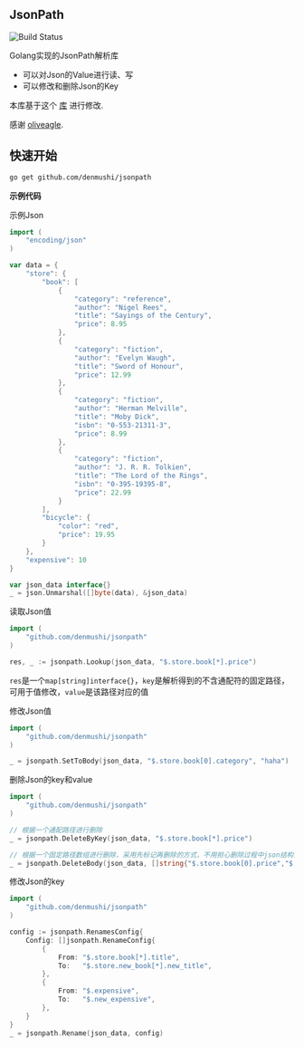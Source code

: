 JsonPath
----------------

![Build Status](https://travis-ci.org/oliveagle/jsonpath.svg?branch=master)

Golang实现的JsonPath解析库
- 可以对Json的Value进行读、写
- 可以修改和删除Json的Key

本库基于这个 [库](https://github.com/oliveagle/jsonpath) 进行修改.

感谢 [oliveagle](https://github.com/oliveagle).

快速开始
------------

```bash
go get github.com/denmushi/jsonpath
```

**示例代码**

示例Json
```go
import (
	"encoding/json"
)

var data = {
    "store": {
        "book": [
            {
                "category": "reference",
                "author": "Nigel Rees",
                "title": "Sayings of the Century",
                "price": 8.95
            },
            {
                "category": "fiction",
                "author": "Evelyn Waugh",
                "title": "Sword of Honour",
                "price": 12.99
            },
            {
                "category": "fiction",
                "author": "Herman Melville",
                "title": "Moby Dick",
                "isbn": "0-553-21311-3",
                "price": 8.99
            },
            {
                "category": "fiction",
                "author": "J. R. R. Tolkien",
                "title": "The Lord of the Rings",
                "isbn": "0-395-19395-8",
                "price": 22.99
            }
        ],
        "bicycle": {
            "color": "red",
            "price": 19.95
        }
    },
    "expensive": 10
}

var json_data interface{}
_ = json.Unmarshal([]byte(data), &json_data)
```

读取Json值
```go
import (
    "github.com/denmushi/jsonpath"
)

res, _ := jsonpath.Lookup(json_data, "$.store.book[*].price")
```
`res`是一个`map[string]interface{}`，`key`是解析得到的不含通配符的固定路径，可用于值修改，`value`是该路径对应的值

修改Json值
```go
import (
    "github.com/denmushi/jsonpath"
)

_ = jsonpath.SetToBody(json_data, "$.store.book[0].category", "haha")
```

删除Json的key和value
```go
import (
    "github.com/denmushi/jsonpath"
)

// 根据一个通配路径进行删除
_ = jsonpath.DeleteByKey(json_data, "$.store.book[*].price")

// 根据一个固定路径数组进行删除，采用先标记再删除的方式，不用担心删除过程中json结构会发生变化
_ = jsonpath.DeleteBody(json_data, []string{"$.store.book[0].price","$.store.bicycle"})
```

修改Json的key
```go
import (
    "github.com/denmushi/jsonpath"
)

config := jsonpath.RenamesConfig{
    Config: []jsonpath.RenameConfig{
	    {
	    	From: "$.store.book[*].title",
	        To:   "$.store.new_book[*].new_title",
	    },
	    {
	    	From: "$.expensive",
	    	To:   "$.new_expensive",
	    },
	}
}
_ = jsonpath.Rename(json_data, config)
```